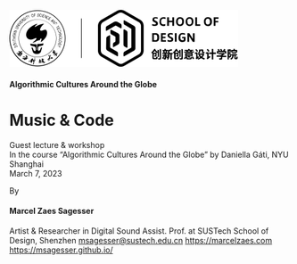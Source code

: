 ![logo](../logo.svg)

#### Algorithmic Cultures Around the Globe
# Music & Code

Guest lecture & workshop  
In the course “Algorithmic Cultures Around the Globe” by Daniella Gáti, NYU Shanghai  
March 7, 2023  
  
By
#### Marcel Zaes Sagesser
Artist & Researcher in Digital Sound
Assist. Prof. at SUSTech School of Design, Shenzhen
msagesser@sustech.edu.cn
https://marcelzaes.com
https://msagesser.github.io/


